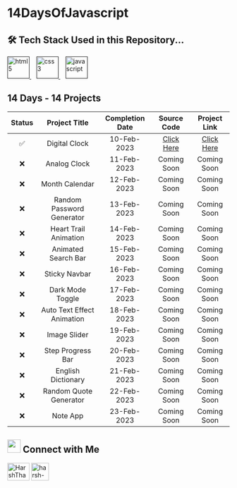 # 14DaysOfJavascript


## 🛠 Tech Stack Used in this Repository...
 <a href="" target="_blank"> <img src="https://camo.githubusercontent.com/c3a116928dc4560b0b08d4b4afe69b34844171f896529cc7572674965f2cd66c/68747470733a2f2f63646e2d69636f6e732d706e672e666c617469636f6e2e636f6d2f3132382f3137342f3137343835342e706e67" alt="html5" height="50" width="50"/> </a> 
   &nbsp;&nbsp;
 <a href="" target="_blank"> <img src="https://camo.githubusercontent.com/19245ec17eda7364486b88211a4f9893001661c78d384430843df7584f30ec4e/68747470733a2f2f63646e2d69636f6e732d706e672e666c617469636f6e2e636f6d2f3132382f3733322f3733323139302e706e67" alt="css3" height="50" width="50"/> </a>
   &nbsp;&nbsp;
  <a href="" target="_blank"> <img src="https://camo.githubusercontent.com/c5b45f4b07364324947b8a0cb15e93ff32890d94321295fb8254aa06d1c5dc55/68747470733a2f2f63646e2d69636f6e732d706e672e666c617469636f6e2e636f6d2f3132382f353936382f353936383239322e706e67" alt="javascript" height="50" width="50"/> </a>
  

## 14 Days - 14 Projects

| Status | Project Title | Completion Date | Source Code | Project Link |
|:-: | :-:           |:-:              | :-:         | :-:          |
| ✅ | Digital Clock             | 10-Feb-2023 | [Click Here](https://github.com/krupalitrivedi/digital-clock) | [Click Here](https://digital-clock-omega-silk.vercel.app/) |
| ❌ | Analog Clock              | 11-Feb-2023 | Coming Soon  | Coming Soon    |
| ❌ | Month Calendar            | 12-Feb-2023 | Coming Soon  | Coming Soon    |
| ❌ | Random Password Generator | 13-Feb-2023 | Coming Soon  | Coming Soon |
| ❌ | Heart Trail Animation     | 14-Feb-2023 | Coming Soon  | Coming Soon    |
| ❌ | Animated Search Bar       | 15-Feb-2023 | Coming Soon  | Coming Soon    |
| ❌ | Sticky Navbar             | 16-Feb-2023 | Coming Soon  | Coming Soon    |
| ❌ | Dark Mode Toggle          | 17-Feb-2023 | Coming Soon  | Coming Soon    |
| ❌ | Auto Text Effect Animation| 18-Feb-2023 | Coming Soon  |Coming Soon|
| ❌ | Image Slider              | 19-Feb-2023 | Coming Soon  | Coming Soon    |
| ❌ | Step Progress Bar         | 20-Feb-2023 | Coming Soon  | Coming Soon    |
| ❌ | English Dictionary        | 21-Feb-2023 | Coming Soon  | Coming Soon    |
| ❌ | Random Quote Generator    | 22-Feb-2023 | Coming Soon  | Coming Soon    |
| ❌ | Note App                  | 23-Feb-2023 | Coming Soon  | Coming Soon    |



## <img src="https://camo.githubusercontent.com/7d747cc08b78d016646aed967d248840d37bb148002f56f7f24bc0f4e56ff540/68747470733a2f2f63646e2d69636f6e732d706e672e666c617469636f6e2e636f6d2f3132382f333433372f333433373239372e706e67" width="30" /> Connect with Me
<p>
 <a href="https://twitter.com/chai_really" target="blank"><img align="center" src="https://upload.wikimedia.org/wikipedia/commons/thumb/4/4f/Twitter-logo.svg/1200px-Twitter-logo.svg.png" alt="HarshThakkar971" height="40" width="50" /></a>
  	<a href="https://linkedin.com/in/krupalitrivedii" target="blank"><img align="center" src="https://upload.wikimedia.org/wikipedia/commons/thumb/c/ca/LinkedIn_logo_initials.png/800px-LinkedIn_logo_initials.png" alt="harsh-thakkar-7764bb1a4" height="40" width="40" /></a></p>
  
 
 
